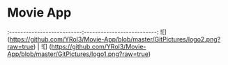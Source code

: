# Movie App
:--------------------------:--------------------------:
![] (https://github.com/YRol3/Movie-App/blob/master/GitPictures/logo2.png?raw=true) | ![]  (https://github.com/YRol3/Movie-App/blob/master/GitPictures/logo1.png?raw=true)
